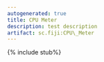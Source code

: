 ```yaml
---
autogenerated: true
title: CPU Meter
description: test description
artifact: sc.fiji:CPU\_Meter
---
```


{% include stub%}
